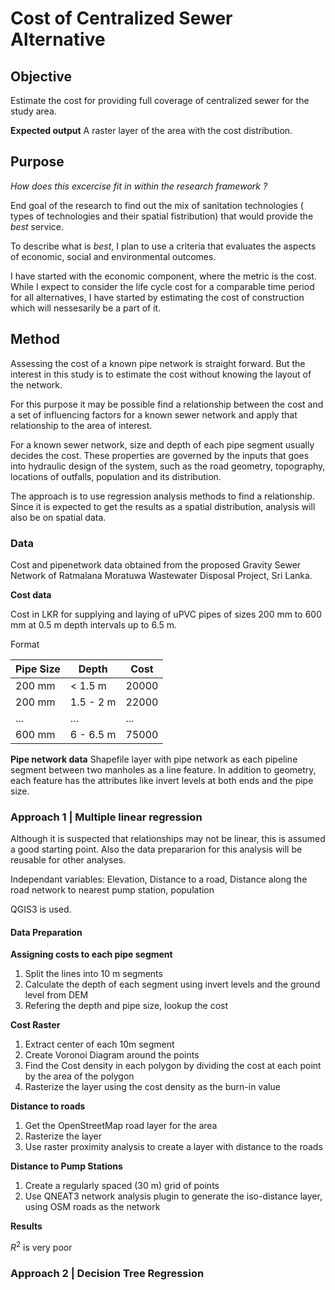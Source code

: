 # Cost of Centralized Sewer Alternative


## Objective

Estimate the cost for providing full coverage of centralized sewer for the study area.

**Expected output**
 A raster layer of the area with the cost distribution. 
 
## Purpose
*How does this excercise fit in within the research framework ?*

End goal of the research to find out the mix of sanitation technologies ( types of technologies and their spatial fistribution) that would provide the *best* service. 

To describe what is *best*, I plan to use a criteria that evaluates the aspects of economic, social and environmental outcomes. 

I have started with the economic component, where the metric is the cost.
While I expect to consider the life cycle cost for a comparable time period for all alternatives, I have started by estimating the cost of construction which will nessesarily be a part of it.

## Method

Assessing the cost of a known pipe network is straight forward. But the interest in this study is to estimate the cost without knowing the layout of the network. 

For this purpose it may be possible find a relationship between the cost and a set of influencing factors for a known sewer network and apply that relationship to the area of interest. 

For a known sewer network, size and depth of each pipe segment usually decides the cost. These properties are governed by the inputs that goes into hydraulic design of the system, such as the road geometry, topography, locations of outfalls, population and its distribution.

The approach is to use regression analysis methods to find a relationship. Since it is expected to get the results as a spatial distribution, analysis will also be on spatial data. 

### Data

Cost and pipenetwork data obtained from the proposed Gravity Sewer Network of Ratmalana Moratuwa Wastewater Disposal Project, Sri Lanka.

**Cost data**

Cost in LKR for supplying and laying of uPVC pipes of sizes 200 mm to 600 mm at 0.5 m depth intervals up to 6.5 m. 

Format

Pipe Size|Depth|Cost
----------|-----|----
|200 mm| < 1.5 m| 20000|
|200 mm| 1.5 - 2 m| 22000|
|...|...|...|
|600 mm|6 - 6.5 m|75000|

**Pipe network data**
Shapefile layer with pipe network as each pipeline segment between two manholes as a line feature. 
In addition to geometry, each feature has the attributes like invert levels at both ends and the pipe size. 

### Approach 1 | Multiple linear regression

Although it is suspected that relationships may not be linear, this is assumed a good starting point. Also the data prepararion for this analysis will be reusable for other analyses. 

Independant variables: 
Elevation, Distance to a road, Distance along the road network to nearest pump station, population

QGIS3 is used. 

#### Data Preparation

**Assigning costs to each pipe segment**
1. Split the lines into 10 m segments
2. Calculate the depth of each segment using invert levels and the ground level from DEM
3. Refering the depth and pipe size, lookup the cost

**Cost Raster**
1. Extract center of each 10m segment
2. Create Voronoi Diagram around the points
3. Find the Cost density in each polygon by dividing the cost at each point by the area of the polygon
4. Rasterize the layer using the cost density as the burn-in value

**Distance to roads**
1. Get the OpenStreetMap road layer for the area
2. Rasterize the layer
3. Use raster proximity analysis to create a layer with distance to the roads

**Distance to Pump Stations**
1. Create a regularly spaced (30 m) grid of points
2. Use QNEAT3 network analysis plugin to generate the iso-distance layer, using OSM roads as the network

**Results**

$R^2$ is very poor

### Approach 2 | Decision Tree Regression


